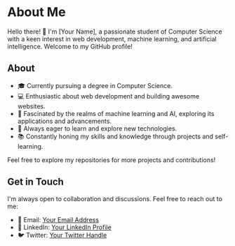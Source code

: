 # About Me

Hello there! 👋 I'm [Your Name], a passionate student of Computer Science with a keen interest in web development, machine learning, and artificial intelligence. Welcome to my GitHub profile!

## About

- 🎓 Currently pursuing a degree in Computer Science.
- 💻 Enthusiastic about web development and building awesome websites.
- 🤖 Fascinated by the realms of machine learning and AI, exploring its applications and advancements.
- 🌱 Always eager to learn and explore new technologies.
- 📚 Constantly honing my skills and knowledge through projects and self-learning.



Feel free to explore my repositories for more projects and contributions!

## Get in Touch

I'm always open to collaboration and discussions. Feel free to reach out to me:

- 📧 Email: [Your Email Address](mailto:youremail@example.com)
- 💼 LinkedIn: [Your LinkedIn Profile](https://www.linkedin.com/in/yourprofile)
- 🐦 Twitter: [Your Twitter Handle](https://twitter.com/yourhandle)

